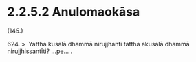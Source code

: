 # 2.2.5.2 Anulomaokāsa

(145.)

624\. »  Yattha kusalā dhammā nirujjhanti tattha akusalā dhammā nirujjhissantīti? …pe… .

